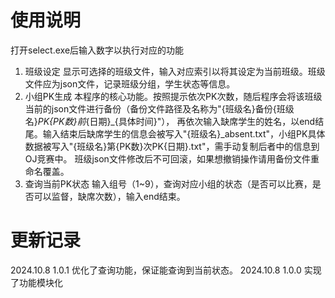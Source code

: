 # 使用说明
打开select.exe后输入数字以执行对应的功能
1. 班级设定
   显示可选择的班级文件，输入对应索引以将其设定为当前班级。班级文件应为json文件，记录班级分组，学生状态等信息。
2. 小组PK生成
   本程序的核心功能。按照提示依次PK次数，随后程序会将该班级当前的json文件进行备份（备份文件路径及名称为"{班级名}备份\{班级名}_PK{PK数}前_{日期}_{具体时间}"），
   再依次输入缺席学生的姓名，以end结尾。输入结束后缺席学生的信息会被写入"{班级名}_absent.txt"，小组PK具体数据被写入"{班级名}第{PK数}次PK{日期}.txt"，需手动复制后者中的信息到OJ竞赛中。
   班级json文件修改后不可回滚，如果想撤销操作请用备份文件重命名覆盖。
3. 查询当前PK状态
   输入组号（1~9），查询对应小组的状态（是否可以比赛，是否可以监督，缺席次数），输入end结束。
# 更新记录
  2024.10.8  1.0.1  优化了查询功能，保证能查询到当前状态。
  2024.10.8  1.0.0  实现了功能模块化
